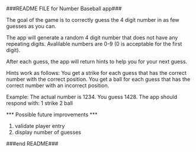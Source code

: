 ###README FILE for Number Baseball app###

The goal of the game is to correctly guess the 4 digit number in as few guesses as you can.

The app will generate a random 4 digit number that does not have any repeating digits. Avalilable numbers are 0-9 (0 is acceptable for the first digit).

After each guess, the app will return hints to help you for your next guess.

Hints work as follows:
You get a strike for each guess that has the correct number with the correct position.
You get a ball for each guess that has the correct number with an incorrect position.

Example:
The actual number is 1234.
You guess 1428.
The app should respond with:
	1 strike
	2 ball

*** Possible future improvements ***
1. validate player entry
2. display number of guesses

###end README###